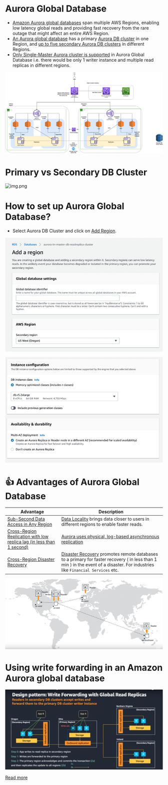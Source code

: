 # Aurora Global Database
- [Amazon Aurora global databases](https://docs.aws.amazon.com/AmazonRDS/latest/AuroraUserGuide/aurora-global-database.html) span multiple AWS Regions, enabling low latency global reads and providing fast recovery from the rare outage that might affect an entire AWS Region. 
- [An Aurora global database]() has a primary [Aurora DB cluster](Readme.md) in one Region, and [up to five secondary Aurora DB clusters](Readme.md) in different Regions.
- [Only Single-Master Aurora cluster is supported](https://docs.aws.amazon.com/AmazonRDS/latest/AuroraUserGuide/aurora-multi-master.html) in Aurora Global Database i.e. there would be only 1 writer instance and multiple read replicas in different regions.

![img.png](../../../0_AWSDesigns/DesignMultiRegionActiveActiveArchitectureOnAWS/AWS-Multi-Region-AZ-HA.drawio.png)

# Primary vs Secondary DB Cluster

![img.png](https://docs.aws.amazon.com/AmazonRDS/latest/AuroraUserGuide/images/aurora-global-databases-conceptual-illo.png)

# How to set up Aurora Global Database?
- Select Aurora DB Cluster and click on [Add Region](https://docs.aws.amazon.com/AmazonRDS/latest/AuroraUserGuide/aurora-global-database-getting-started.html#aurora-global-database-attaching).

![img.png](../assests/AuroraGlobalDB/aurora_global_db_steps_1.png)

![img.png](../assests/AuroraGlobalDB/aurora_global_db_steps_2.png)

# :thumbsup: Advantages of Aurora Global Database

| Advantage                                                                                                           | Description                                                                                                                                                                                                                                                      |
|---------------------------------------------------------------------------------------------------------------------|------------------------------------------------------------------------------------------------------------------------------------------------------------------------------------------------------------------------------------------------------------------|
| [Sub-Second Data Access in Any Region](https://aws.amazon.com/rds/aurora/global-database/)              | [Data Locality]() brings data closer to users in different regions to enable faster reads.                                                                                                                                                                       |
| [Cross-Region Replication with low replica lag (in less than 1 second)](../../../AWS-Global-Architecture-Region-AZ.md) | [Aurora uses physical, log-based asynchronous replication](../../../../1_HLDDesignComponents/0_SystemGlossaries/Database/AppendOnlyDataStructure.md)                                                                                                                |
| [Cross-Region Disaster Recovery](https://aws.amazon.com/rds/aurora/global-database/)                                                                                                   | [Disaster Recovery](../../../../1_HLDDesignComponents/0_SystemGlossaries/Reliability/FaultTolerance.md) promotes remote databases to a primary for faster recovery ( in less than 1 min ) in the event of a disaster. For industries like `Financial Services` etc. |

![img.png](../assests/AuroraGlobalDB/aurora_global_database_img.png)

# Using write forwarding in an Amazon Aurora global database

![img.png](../assests/AuroraGlobalDB/aurora_global_write_forwarding.png)

[Read more](https://docs.aws.amazon.com/AmazonRDS/latest/AuroraUserGuide/aurora-global-database-write-forwarding.html)
